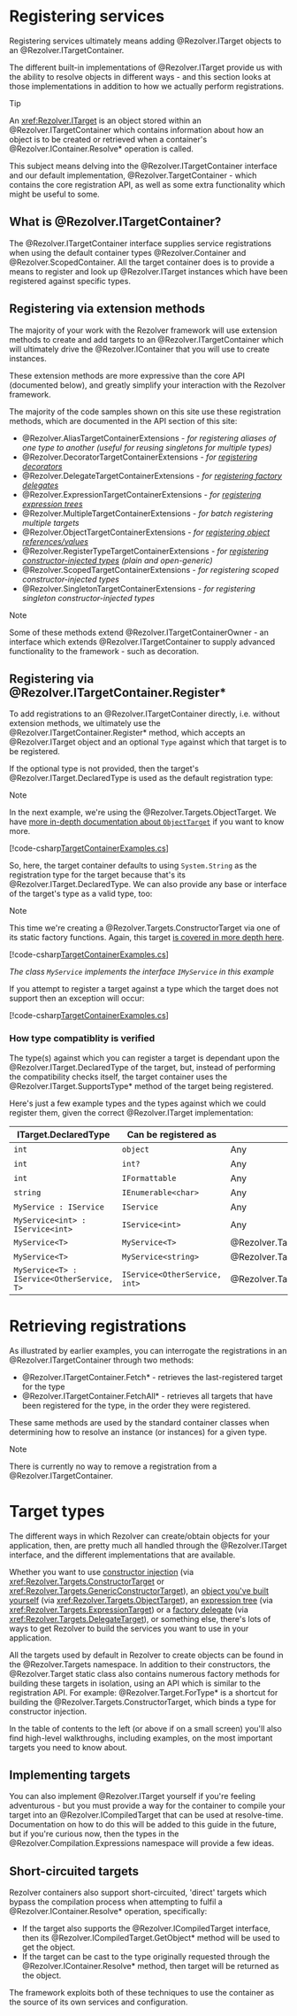 ﻿# Registering services

Registering services ultimately means adding @Rezolver.ITarget objects to an @Rezolver.ITargetContainer.

The different built-in implementations of @Rezolver.ITarget provide us with the ability to resolve objects
in different ways - and this section looks at those implementations in addition to how we actually perform
registrations.

> [!TIP]
> An <xref:Rezolver.ITarget> is an object stored within an @Rezolver.ITargetContainer which contains 
> information about how an object is to be created or retrieved when a container's @Rezolver.IContainer.Resolve* 
> operation is called.

This subject means delving into the @Rezolver.ITargetContainer interface and our default implementation, 
@Rezolver.TargetContainer - which contains the core registration API, as well as some extra functionality which
might be useful to some.

## What is @Rezolver.ITargetContainer?

The @Rezolver.ITargetContainer interface supplies service registrations when using the default
container types @Rezolver.Container and @Rezolver.ScopedContainer.  All the target container does is to provide a means
to register and look up @Rezolver.ITarget instances which have been registered against specific types.

## Registering via extension methods

The majority of your work with the Rezolver framework will use extension methods to create and add targets to
an @Rezolver.ITargetContainer which will ultimately drive the @Rezolver.IContainer that you will use to create instances.

These extension methods are more expressive than the core API (documented below), and greatly simplify your interaction
with the Rezolver framework.

The majority of the code samples shown on this site use these registration methods, which are documented in the API section
of this site:

- @Rezolver.AliasTargetContainerExtensions *- for registering aliases of one type to another (useful for reusing singletons for multiple types)*
- @Rezolver.DecoratorTargetContainerExtensions *- for [registering decorators](decorators.md)*
- @Rezolver.DelegateTargetContainerExtensions *- for [registering factory delegates](delegates.md)*
- @Rezolver.ExpressionTargetContainerExtensions *- for [registering expression trees](expressions.md)*
- @Rezolver.MultipleTargetContainerExtensions *- for batch registering multiple targets*
- @Rezolver.ObjectTargetContainerExtensions *- for [registering object references/values](objects.md)*
- @Rezolver.RegisterTypeTargetContainerExtensions *- for [registering constructor-injected types](constructor-injection/index.md) (plain and open-generic)*
- @Rezolver.ScopedTargetContainerExtensions *- for registering scoped constructor-injected types*
- @Rezolver.SingletonTargetContainerExtensions *- for registering singleton constructor-injected types*

> [!NOTE]
> Some of these methods extend @Rezolver.ITargetContainerOwner - an interface which extends @Rezolver.ITargetContainer
> to supply advanced functionality to the framework - such as decoration.

## Registering via @Rezolver.ITargetContainer.Register*

To add registrations to an @Rezolver.ITargetContainer directly, i.e. without extension methods, we ultimately use the 
@Rezolver.ITargetContainer.Register* method, which accepts an @Rezolver.ITarget object and an optional `Type` against 
which that target is to be registered.

If the optional type is not provided, then the target's @Rezolver.ITarget.DeclaredType is used as the default
registration type:

> [!NOTE]
> In the next example, we're using the @Rezolver.Targets.ObjectTarget.
> We have [more in-depth documentation about `ObjectTarget`](objects.md) if you want to know more.

[!code-csharp[TargetContainerExamples.cs](../../../../test/Rezolver.Tests.Examples/TargetContainerExamples.cs#example1)]

So, here, the target container defaults to using `System.String` as the registration type for the target
because that's its @Rezolver.ITarget.DeclaredType.  We can also provide any base or interface of the target's type
as a valid type, too:

> [!NOTE]
> This time we're creating a @Rezolver.Targets.ConstructorTarget via one of its static factory functions.
> Again, this target [is covered in more depth here](constructor-injection/index.md).

[!code-csharp[TargetContainerExamples.cs](../../../../test/Rezolver.Tests.Examples/TargetContainerExamples.cs#example2)]

*The class `MyService` implements the interface `IMyService` in this example*

If you attempt to register a target against a type which the target does not support then an exception will occur:

[!code-csharp[TargetContainerExamples.cs](../../../../test/Rezolver.Tests.Examples/TargetContainerExamples.cs#example3)]

### How type compatiblity is verified

The type(s) against which you can register a target is dependant upon the @Rezolver.ITarget.DeclaredType of the target,
but, instead of performing the compatibility checks itself, the target container uses the @Rezolver.ITarget.SupportsType* 
method of the target being registered.

Here's just a few example types and the types against which we could register them, given the correct @Rezolver.ITarget 
implementation:

ITarget.DeclaredType | Can be registered as | With Targets
--- | --- | ---
`int` | `object` | Any
`int` | `int?` | Any
`int` | `IFormattable` | Any
`string` | `IEnumerable<char>` | Any
`MyService : IService` | `IService` | Any
`MyService<int> : IService<int>` | `IService<int>` | Any
`MyService<T>` | `MyService<T>` | @Rezolver.Targets.GenericConstructorTarget
`MyService<T>` | `MyService<string>` | @Rezolver.Targets.GenericConstructorTarget
`MyService<T> : IService<OtherService, T>` | `IService<OtherService, int>` | @Rezolver.Targets.GenericConstructorTarget

# Retrieving registrations

As illustrated by earlier examples, you can interrogate the registrations in an @Rezolver.ITargetContainer through two methods:

- @Rezolver.ITargetContainer.Fetch* - retrieves the last-registered target for the type
- @Rezolver.ITargetContainer.FetchAll* - retrieves all targets that have been registered for the type, in the order they were registered.

These same methods are used by the standard container classes when determining how to resolve an instance (or instances) for
a given type.

> [!NOTE]
> There is currently no way to remove a registration from a @Rezolver.ITargetContainer.

# Target types

The different ways in which Rezolver can create/obtain objects for your application, then, are pretty much all handled 
through the @Rezolver.ITarget interface, and the different implementations that are available.

Whether you want to use [constructor injection](constructor-injection/index.md) (via <xref:Rezolver.Targets.ConstructorTarget> or 
<xref:Rezolver.Targets.GenericConstructorTarget>), 
an [object you've built yourself](objects.md) (via <xref:Rezolver.Targets.ObjectTarget>), an 
[expression tree](expressions.md) (via <xref:Rezolver.Targets.ExpressionTarget>) or a [factory delegate](delegates.md) 
(via <xref:Rezolver.Targets.DelegateTarget>), or something else, there's lots of ways to get Rezolver to build the services 
you want to use in your application.

All the targets used by default in Rezolver to create objects can be found in the @Rezolver.Targets namespace.  In addition to their
constructors, the @Rezolver.Target static class also contains numerous factory methods for building these targets in isolation, using
an API which is similar to the registration API.  For example: @Rezolver.Target.ForType* is a shortcut for building the 
@Rezolver.Targets.ConstructorTarget, which binds a type for constructor injection.

In the table of contents to the left (or above if on a small screen) you'll also find high-level walkthroughs, including examples, 
on the most important targets you need to know about.

## Implementing targets

You can also implement @Rezolver.ITarget yourself if you're feeling adventurous - but you must provide a way for the
container to compile your target into an @Rezolver.ICompiledTarget that can be used at resolve-time.  Documentation 
on how to do this will be added to this guide in the future, but if you're curious now, then the types in the 
@Rezolver.Compilation.Expressions namespace will provide a few ideas.

## Short-circuited targets

Rezolver containers also support short-circuited, 'direct' targets which bypass the compilation process when attempting 
to fulfil a @Rezolver.IContainer.Resolve* operation, specifically:

- If the target also supports the @Rezolver.ICompiledTarget interface, then its @Rezolver.ICompiledTarget.GetObject* method
will be used to get the object.
- If the target can be cast to the type originally requested through the @Rezolver.IContainer.Resolve* method, then target
will be returned as the object.

The framework exploits both of these techniques to use the container as the source of its own services and configuration.